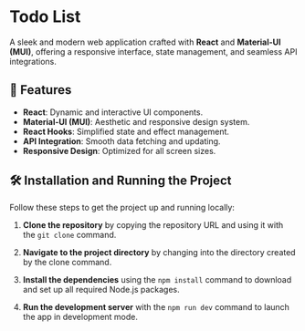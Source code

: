 # Todo List

A sleek and modern web application crafted with **React** and **Material-UI (MUI)**, offering a responsive interface, state management, and seamless API integrations.

## 🚀 Features

- **React**: Dynamic and interactive UI components.
- **Material-UI (MUI)**: Aesthetic and responsive design system.
- **React Hooks**: Simplified state and effect management.
- **API Integration**: Smooth data fetching and updating.
- **Responsive Design**: Optimized for all screen sizes.

## 🛠️ Installation and Running the Project

Follow these steps to get the project up and running locally:

1. **Clone the repository** by copying the repository URL and using it with the `git clone` command.

2. **Navigate to the project directory** by changing into the directory created by the clone command.

3. **Install the dependencies** using the `npm install` command to download and set up all required Node.js packages.

4. **Run the development server** with the `npm run dev` command to launch the app in development mode.

